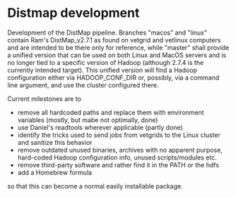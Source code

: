 # Distmap development

Development of the DistMap pipeline. Branches "macos" and "linux" contain
Ram's DistMap_v2.7.1 as found on vetgrid and vetlinux computers and are intended
to be there only for reference, while "master" shall provide a unified version that
can be used on both Linux and MacOS servers and is no longer tied to a specific
version of Hadoop (although 2.7.4 is the currently intended target). This unified
version will find a Hadoop configuration either via HADOOP_CONF_DIR or, possibly,
via a command line argument, and use the cluster configured there.

Current milestones are to

+ remove all hardcoded paths and replace them with environment variables (mostly,
  but mabe not optimally, done)
+ use Daniel's readtools wherever applicable (partly done)
+ identify the tricks used to send jobs from vetgrids to the Linux cluster and
  sanitize this behavior
+ remove outdated unused binaries, archives with no apparent purpose, hard-coded
  Hadoop configuration info, unused scripts/modules etc.
+ remove third-party software and rather find it in the PATH or the hdfs
+ add a Homebrew formula

so that this can become a normal easily installable package.
